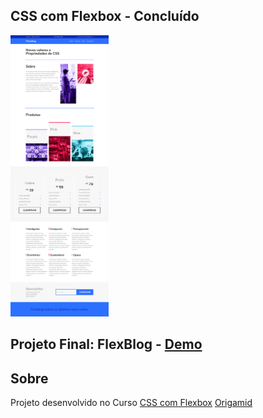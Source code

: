 ## CSS com Flexbox - Concluído

<img src="./readme/flexblog.png" alt="flexblog" height="450">

## Projeto Final: FlexBlog - [Demo](https://matheusgomesweb.github.io/cursos/Programacao/FrontEnd/Cursos-Origamid/CSS-com-Flexbox/FlexBlog/index.html)

## Sobre

Projeto desenvolvido no Curso [CSS com Flexbox](https://www.origamid.com/curso/css-flexbox/) [Origamid](https://www.origamid.com/)
